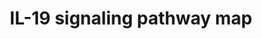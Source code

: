 ---
annotations:
- id: PW:0000003
  parent: signaling pathway
  type: Pathway Ontology
  value: signaling pathway
authors:
- Rex D A B
- IsabelWassink
- Egonw
description: Schematic representation of IL-19 signaling pathway
last-edited: 2023-10-01
organisms:
- Homo sapiens
redirect_from:
- /index.php/Pathway:WP5422
- /instance/WP5422
- /instance/WP5422_r127405
revision: r127405
schema-jsonld:
- '@context': https://schema.org/
  '@id': https://wikipathways.github.io/pathways/WP5422.html
  '@type': Dataset
  creator:
    '@type': Organization
    name: WikiPathways
  description: Schematic representation of IL-19 signaling pathway
  keywords:
  - ACTA2
  - AKT1
  - Akt1
  - 'CCL11 '
  - CCNB1
  - 'COL1A1 '
  - CXCR4
  - 'Casp3  '
  - Casp9
  - Ccl2
  - IL10
  - IL13
  - IL13R
  - IL17
  - IL17R
  - IL19
  - IL1B
  - IL20RA
  - IL20RB
  - IL4
  - IL4R
  - JAK1
  - MAPK1
  - MAPK14
  - MAPK3
  - MAPK8
  - MMP1
  - MUC5AC
  - Mapk1
  - Mapk14
  - Mapk3
  - Mapk8
  - NFKB1
  - Protein
  - Protein/ Gene
  - 'RAC1 '
  - SMAD3
  - 'SOCS1 '
  - SOCS5
  - STAT1
  - STAT3
  - 'STAT3 '
  - STAT6
  - Stat3
  - TGFB1
  - TGFBR1
  - TGFBR2
  - TNFA
  - TNFR
  - Tgfb1
  license: CC0
  name: IL-19 signaling pathway map
seo: CreativeWork
title: IL-19 signaling pathway map
wpid: WP5422
---